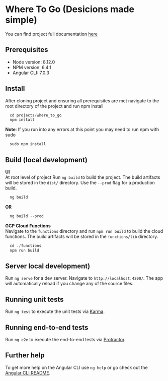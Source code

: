 # Where To Go (Desicions made simple)
You can find project full documentation [here](https://github.com/fhidal01/where-to-go/wiki)

## Prerequisites
* Node version: 8.12.0
* NPM version: 6.4.1
* Angular CLI: 7.0.3

## Install
After cloning project and ensuring all prerequisites are met navigate to the root directory of the project and run npm install

````js
  cd projects/where_to_go
  npm install
````
**Note**: If you run into any errors at this point you may need to run npm with sudo
````js
  sudo npm install
````

## Build (local development)

**UI**  
At root level of project Run `ng build` to build the project. The build artifacts will be stored in the `dist/` directory. Use the `--prod` flag for a production build.

````js
  ng build
````
**OR**
````js
  ng build --prod
````

**GCP Cloud Functions**  
Navigate to the `functions` directory and run `npm run build` to build the cloud functions. The build artifacts will be stored in the `functions/lib` directory.
````js
  cd ./functions
  npm run build
````

## Server local development)

Run `ng serve` for a dev server. Navigate to `http://localhost:4200/`. The app will automatically reload if you change any of the source files.


## Running unit tests

Run `ng test` to execute the unit tests via [Karma](https://karma-runner.github.io).

## Running end-to-end tests

Run `ng e2e` to execute the end-to-end tests via [Protractor](http://www.protractortest.org/).

## Further help

To get more help on the Angular CLI use `ng help` or go check out the [Angular CLI README](https://github.com/angular/angular-cli/blob/master/README.md).
